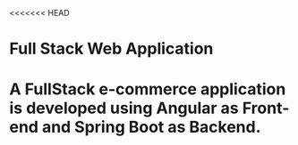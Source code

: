 <<<<<<< HEAD
# Full Stack Web Application

A FullStack e-commerce application is developed using Angular as Front-end and Spring Boot as Backend.
=======

